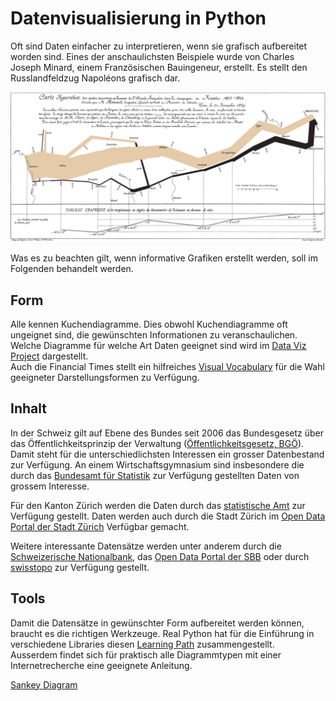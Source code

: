 # Datenvisualisierung in Python

Oft sind Daten einfacher zu interpretieren, wenn sie grafisch
aufbereitet worden sind. Eines der anschaulichsten Beispiele wurde von
Charles Joseph Minard, einem Französischen Bauingeneur, erstellt. Es
stellt den Russlandfeldzug Napoléons grafisch dar.

![Carte Figuartive](1812.png)

Was es zu beachten gilt, wenn informative Grafiken erstellt werden, soll
im Folgenden behandelt werden.



## Form

Alle kennen Kuchendiagramme. Dies obwohl Kuchendiagramme oft ungeignet
sind, die gewünschten Informationen zu veranschaulichen. Welche
Diagramme für welche Art Daten geeignet sind wird im 
[Data Viz Project](https://datavizproject.com/)
dargestellt.  
Auch die Financial Times stellt ein hilfreiches 
[Visual
Vocabulary](https://github.com/Financial-Times/chart-doctor/blob/main/visual-vocabulary/Visual-vocabulary-de.pdf)
für die Wahl geeigneter Darstellungsformen zu Verfügung.



## Inhalt

In der Schweiz gilt auf Ebene des Bundes seit 2006 das Bundesgesetz über
das Öffentlichkeitsprinzip der Verwaltung
([Öffentlichkeitsgesetz,
BGÖ](https://www.fedlex.admin.ch/eli/cc/2006/355/de)). Damit steht für
die unterschiedlichsten Interessen ein grosser Datenbestand zur
Verfügung. An einem Wirtschaftsgymnasium sind insbesondere die durch das
[Bundesamt für Statistik](https://www.bfs.admin.ch/bfs/de/home.html)
zur Verfügung gestellten Daten von grossem Interesse.

Für den Kanton Zürich werden die Daten durch das
[statistische
Amt](https://www.zh.ch/de/politik-staat/statistik-daten.html)
zur Verfügung gestellt. Daten werden auch durch die Stadt Zürich im 
[Open Data Portal der Stadt Zürich](https://data.stadt-zuerich.ch/)
Verfügbar gemacht.

Weitere interessante Datensätze werden unter anderem durch die
[Schweizerische Nationalbank](https://data.snb.ch/de), das 
[Open Data Portal der SBB](https://data.sbb.ch/explore/?sort=modified)
 oder durch
[swisstopo](https://www.swisstopo.admin.ch/de/geodaten-und-applikationen)
zur Verfügung gestellt.



## Tools

Damit die Datensätze in gewünschter Form aufbereitet werden können,
braucht es die richtigen Werkzeuge. Real Python hat für die Einführung
in verschiedene Libraries diesen
[Learning
Path](https://realpython.com/learning-paths/data-visualization-python/)
zusammengestellt.  
Ausserdem findet sich für praktisch alle Diagrammtypen mit einer
Internetrecherche eine geeignete Anleitung.

[Sankey Diagram](https://plotly.com/python/sankey-diagram/)
